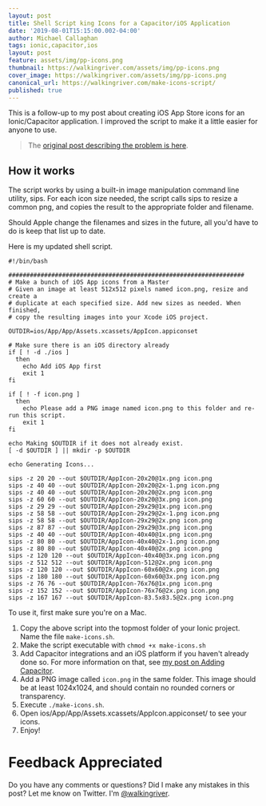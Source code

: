 ```yaml
---
layout: post
title: Shell Script king Icons for a Capacitor/iOS Application
date: '2019-08-01T15:15:00.002-04:00'
author: Michael Callaghan
tags: ionic,capacitor,ios
layout: post
feature: assets/img/pp-icons.png
thumbnail: https://walkingriver.com/assets/img/pp-icons.png
cover_image: https://walkingriver.com/assets/img/pp-icons.png
canonical_url: https://walkingriver.com/make-icons-script/
published: true
---
```


This is a follow-up to my post about creating iOS App Store icons for an Ionic/Capacitor application. I improved the script to make it a little easier for anyone to use. 
<!--more-->

> The [original post describing the problem is here](https://walkingriver.com/make-icons/).

## How it works
The script works by using a built-in image manipulation command line utility, sips. For each icon size needed, the script calls sips to resize a common png, and copies the result to the appropriate folder and filename. 

Should Apple change the filenames and sizes in the future, all you'd have to do is keep that list up to date.

Here is my updated shell script. 

```
#!/bin/bash

##################################################################
# Make a bunch of iOS App icons from a Master
# Given an image at least 512x512 pixels named icon.png, resize and create a
# duplicate at each specified size. Add new sizes as needed. When finished,
# copy the resulting images into your Xcode iOS project.

OUTDIR=ios/App/App/Assets.xcassets/AppIcon.appiconset

# Make sure there is an iOS directory already
if [ ! -d ./ios ] 
  then
    echo Add iOS App first
    exit 1
fi

if [ ! -f icon.png ]
  then
    echo Please add a PNG image named icon.png to this folder and re-run this script.
    exit 1
fi

echo Making $OUTDIR if it does not already exist.
[ -d $OUTDIR ] || mkdir -p $OUTDIR

echo Generating Icons...

sips -z 20 20 --out $OUTDIR/AppIcon-20x20@1x.png icon.png
sips -z 40 40 --out $OUTDIR/AppIcon-20x20@2x-1.png icon.png
sips -z 40 40 --out $OUTDIR/AppIcon-20x20@2x.png icon.png
sips -z 60 60 --out $OUTDIR/AppIcon-20x20@3x.png icon.png
sips -z 29 29 --out $OUTDIR/AppIcon-29x29@1x.png icon.png
sips -z 58 58 --out $OUTDIR/AppIcon-29x29@2x-1.png icon.png
sips -z 58 58 --out $OUTDIR/AppIcon-29x29@2x.png icon.png
sips -z 87 87 --out $OUTDIR/AppIcon-29x29@3x.png icon.png
sips -z 40 40 --out $OUTDIR/AppIcon-40x40@1x.png icon.png
sips -z 80 80 --out $OUTDIR/AppIcon-40x40@2x-1.png icon.png
sips -z 80 80 --out $OUTDIR/AppIcon-40x40@2x.png icon.png
sips -z 120 120 --out $OUTDIR/AppIcon-40x40@3x.png icon.png
sips -z 512 512 --out $OUTDIR/AppIcon-512@2x.png icon.png
sips -z 120 120 --out $OUTDIR/AppIcon-60x60@2x.png icon.png
sips -z 180 180 --out $OUTDIR/AppIcon-60x60@3x.png icon.png
sips -z 76 76 --out $OUTDIR/AppIcon-76x76@1x.png icon.png
sips -z 152 152 --out $OUTDIR/AppIcon-76x76@2x.png icon.png
sips -z 167 167 --out $OUTDIR/AppIcon-83.5x83.5@2x.png icon.png
```

To use it, first make sure you're on a Mac.

1. Copy the above script into the topmost folder of your Ionic project. Name the file `make-icons.sh`.
1. Make the script executable with `chmod +x make-icons.sh`
1. Add Capacitor integrations and an iOS platform if you haven't already done so. For more information on that, see [my post on Adding Capacitor](https://walkingriver.com/ionic-3-to-4/).
1. Add a PNG image called `icon.png` in the same folder. This image should be at least 1024x1024, and should contain no rounded corners or transparency.
1. Execute `./make-icons.sh`.
1. Open ios/App/App/Assets.xcassets/AppIcon.appiconset/ to see your icons.
1. Enjoy!


# Feedback Appreciated
Do you have any comments or questions? Did I make any mistakes in this post? Let me know on Twitter. I'm [@walkingriver](https://twitter.com/walkingriver).


